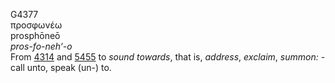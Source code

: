 G4377  
προσφωνέω  
prosphōneō  
*pros-fo-neh‘-o*  
From [4314](g4314) and [5455](g5455) to *sound* *towards*, that is,
*address*, *exclaim*, *summon:* - call unto, speak (un-) to.  
